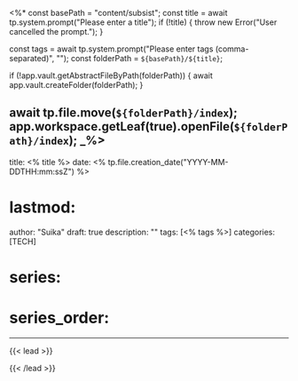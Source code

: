 <%*
const basePath = "content/subsist"; 
const title = await tp.system.prompt("Please enter a title");
if (!title) {
    throw new Error("User cancelled the prompt.");
}

const tags = await tp.system.prompt("Please enter tags (comma-separated)", "");
const folderPath = `${basePath}/${title}`;

if (!app.vault.getAbstractFileByPath(folderPath)) {
    await app.vault.createFolder(folderPath);
}

await tp.file.move(`${folderPath}/index`);
app.workspace.getLeaf(true).openFile(`${folderPath}/index`);
_%>
---
title: <% title %>
date: <% tp.file.creation_date("YYYY-MM-DDTHH:mm:ssZ") %>
# lastmod:
author: "Suika"
draft: true
description: ""
tags: [<% tags %>]
categories: [TECH] 
# series: 
# series_order: 
---


{{< lead >}}

{{< /lead >}}
